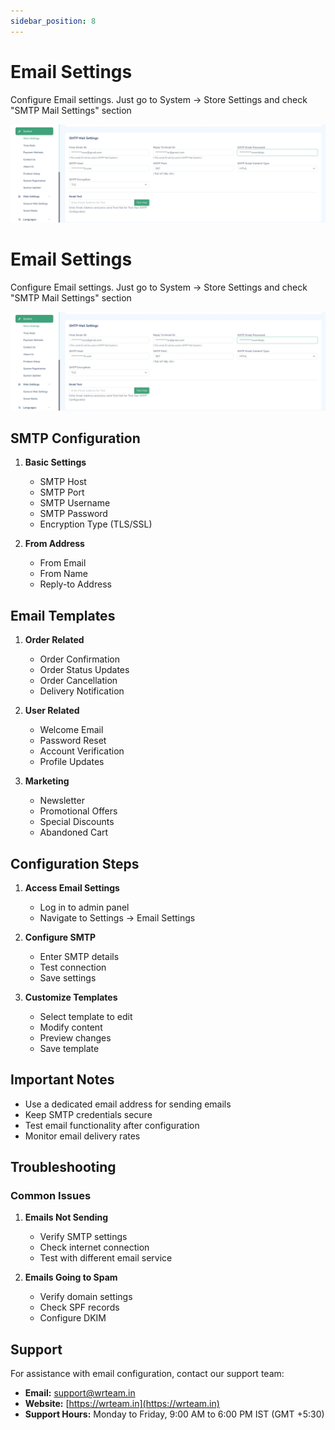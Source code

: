 ```yaml
---
sidebar_position: 8
---
```


# Email Settings

Configure Email settings. Just go to System -> Store Settings and check "SMTP Mail Settings" section

![Email Settings](/img/admin-panel/email_settings.webp)
# Email Settings

Configure Email settings. Just go to System -> Store Settings and check "SMTP Mail Settings" section

![Email Settings](/img/admin-panel/email_settings.webp)

## SMTP Configuration

1. **Basic Settings**

   - SMTP Host
   - SMTP Port
   - SMTP Username
   - SMTP Password
   - Encryption Type (TLS/SSL)

2. **From Address**
   - From Email
   - From Name
   - Reply-to Address

## Email Templates

1. **Order Related**

   - Order Confirmation
   - Order Status Updates
   - Order Cancellation
   - Delivery Notification

2. **User Related**

   - Welcome Email
   - Password Reset
   - Account Verification
   - Profile Updates

3. **Marketing**
   - Newsletter
   - Promotional Offers
   - Special Discounts
   - Abandoned Cart

## Configuration Steps

1. **Access Email Settings**

   - Log in to admin panel
   - Navigate to Settings → Email Settings

2. **Configure SMTP**

   - Enter SMTP details
   - Test connection
   - Save settings

3. **Customize Templates**
   - Select template to edit
   - Modify content
   - Preview changes
   - Save template

## Important Notes

- Use a dedicated email address for sending emails
- Keep SMTP credentials secure
- Test email functionality after configuration
- Monitor email delivery rates

## Troubleshooting

### Common Issues

1. **Emails Not Sending**

   - Verify SMTP settings
   - Check internet connection
   - Test with different email service

2. **Emails Going to Spam**
   - Verify domain settings
   - Check SPF records
   - Configure DKIM

## Support

For assistance with email configuration, contact our support team:

- **Email:** support@wrteam.in
- **Website:** [https://wrteam.in](https://wrteam.in)
- **Support Hours:** Monday to Friday, 9:00 AM to 6:00 PM IST (GMT +5:30)
